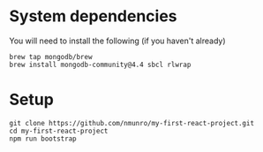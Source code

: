 # System dependencies

You will need to install the following (if you haven't already)


    brew tap mongodb/brew
    brew install mongodb-community@4.4 sbcl rlwrap

# Setup

    git clone https://github.com/nmunro/my-first-react-project.git
    cd my-first-react-project
    npm run bootstrap
